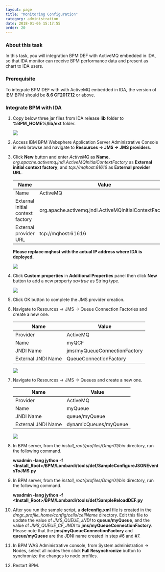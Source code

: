 ```yaml
---
layout: page
title: "Monitoring Configuration"
category: administration
date: 2018-01-05 15:17:55
order: 20
---
```


### About this task

In this task, you will integration BPM DEF with ActiveMQ embedded in IDA, so that IDA monitor can receive BPM performance data and present as chart to IDA users.

### Prerequisite
To integrate BPM DEF with with ActiveMQ embedded in IDA,  the version of IBM BPM should be **8.6 CF2017.12** or above.

### Integrate BPM with IDA

  1. Copy below three jar files from  IDA release  **lib** folder to **%BPM_HOME%/lib/ext** folder. 
  
     ![][op_def_mq_lib] 
  
  2. Access IBM BPM Websphere Application Server Administrative Console in web browse and navigate to **Resources -> JMS -> JMS providers**. 
  3. Click **New** button and enter *ActiveMQ* as **Name**, *org.apache.activemq.jndi.ActiveMQInitialContextFactory* as **External initial context factory**, and *tcp://mqhost:61616* as **External provider URL**.  
     
     Name             | Value       
     ----------------------|-------------------
     Name          |ActiveMQ
     External initial context factory	|org.apache.activemq.jndi.ActiveMQInitialContextFactory
     External provider URL           |tcp://mqhost:61616
   
     **Please replace mqhost with the actual IP address where IDA is deployed.**
  
       ![][op_def_mq_provider] 
  
  4. Click **Custom properties** in **Additional Properties** panel then click **New** button to add a new property *xa=true* as String type.
      
       ![][op_def_mq_provider_prop] 

  5. Click OK button to complete the JMS provider creation.
  6. Navigate to Resources -> JMS -> Queue Connection Factories and create a new one.
  
     Name             | Value       
     ----------------------|-------------------
     Provider		|ActiveMQ
     Name          |myQCF 
     JNDI Name	|jms/myQueueConnectionFactory
     External JNDI Name           |QueueConnectionFactory

       ![][op_def_queue_conn_factory] 
        
  7. Navigate to Resources -> JMS -> Queues and create a new one.
  
     Name             | Value       
     ----------------------|-------------------
     Provider		|ActiveMQ
     Name          |myQueue 
     JNDI Name	|queue/myQueue
     External JNDI Name           |dynamicQueues/myQueue

     ![][op_def_queue] 
	
	
   8. In BPM server, from the *install_root/profiles/Dmgr01/bin* directory, run the following command.  
   
      **wsadmin -lang jython -f <Install_Root>/BPM/Lombardi/tools/def/SampleConfigureJSONEventsToJMS.py**
   
   9. In BPM server, from the *install_root/profiles/Dmgr01/bin* directory, run the following command.
   
      **wsadmin -lang jython -f <Install_Root>/BPM/Lombardi/tools/def/SampleReloadDEF.py**
   
   10. After you run the sample script, a **defconfig.xml** file is created in the *dmgr_profile_home/config/cells/cellName* directory. Edit this file to update the value of *JMS_QUEUE_JNDI* to **queue/myQueue**, and the value of *JMS_QUEUE_CF_JNDI* to **jms/myQueueConnectionFactory**. Please note that the **jms/myQueueConnectionFactory** and **queue/myQueue** are the JDNI name created in step #6 and #7.
   
   
   11. In BPM WAS Administrative console, from System administration -> Nodes, select all nodes then click **Full Resynchronize** button to synchronize the changes to node profiles.
   
   
   12. Restart BPM.
   
  
[op_def_mq_lib]: ../images/operation/operation_def_mq_lib.PNG
[op_def_mq_provider]: ../images/operation/operation_def_mq_provider.PNG
[op_def_mq_provider_prop]: ../images/operation/operation_def_mq_provider_custom_prop.PNG
[op_def_queue_conn_factory]: ../images/operation/operation_def_queue_conn_factory.PNG
[op_def_queue]: ../images/operation/operation_def_queue.PNG

